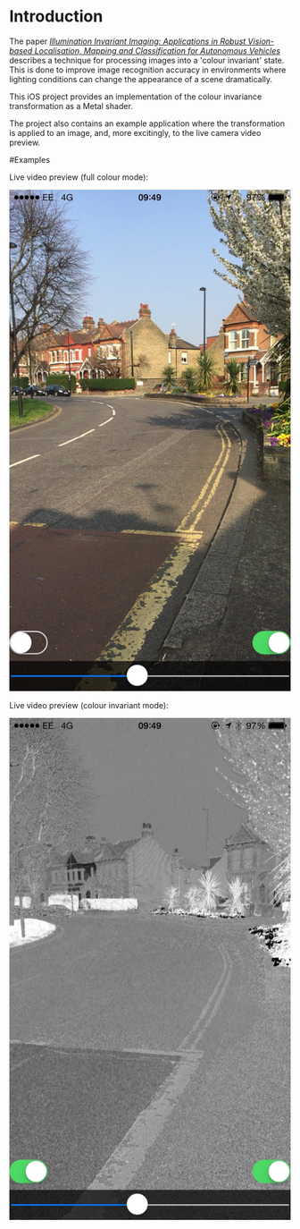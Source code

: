 # Introduction

The paper [*Illumination Invariant Imaging: Applications in Robust Vision-based Localisation, Mapping and Classification for Autonomous Vehicles*](http://www.robots.ox.ac.uk/~mobile/Papers/2014ICRA_maddern.pdf) describes a technique for processing images into a 'colour invariant' state. This is done to improve image recognition accuracy in environments where lighting conditions can change the appearance of a scene dramatically.

This iOS project provides an implementation of the colour invariance transformation as a Metal shader. 

The project also contains an example application where the transformation is applied to an image, and, more excitingly, to the live camera video preview.

#Examples

Live video preview (full colour mode):

![Full colour mode](Readme/fullcolour.jpg)

Live video preview (colour invariant mode):

![Colour invariant mode](Readme/invariant.jpg)